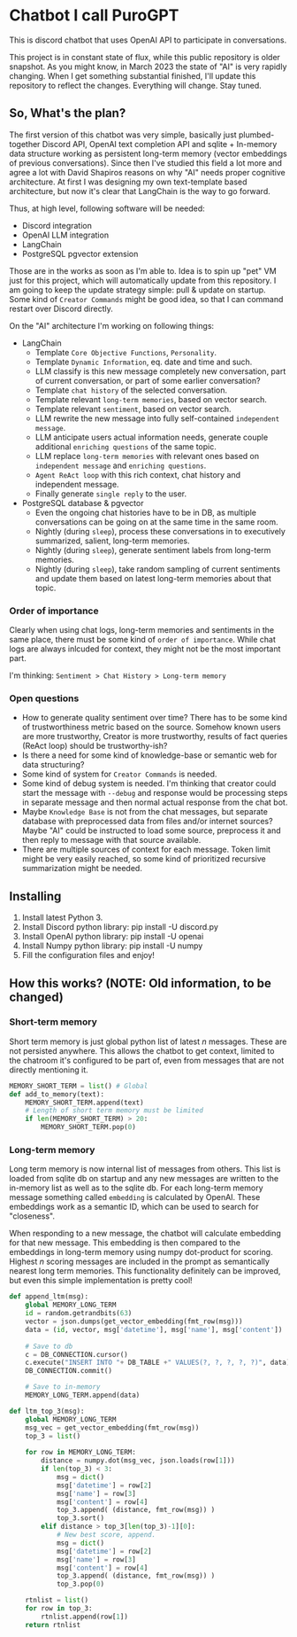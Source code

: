 # Chatbot I call PuroGPT

This is discord chatbot that uses OpenAI API to participate in conversations.

This project is in constant state of flux, while this public repository is older snapshot.
As you might know, in March 2023 the state of "AI" is very rapidly changing.
When I get something substantial finished, I'll update this repository to reflect the changes. Everything will change. Stay tuned.

## So, What's the plan?

The first version of this chatbot was very simple, basically just plumbed-together Discord API, OpenAI text completion API and sqlite + In-memory data structure working as persistent long-term memory (vector embeddings of previous conversations).
Since then I've studied this field a lot more and agree a lot with David Shapiros reasons on why "AI" needs proper cognitive architecture.
At first I was designing my own text-template based architecture, but now it's clear that LangChain is the way to go forward.

Thus, at high level, following software will be needed:

- Discord integration
- OpenAI LLM integration
- LangChain
- PostgreSQL pgvector extension

Those are in the works as soon as I'm able to. Idea is to spin up "pet" VM just for this project, which will automatically update from this repository. I am going to keep the update strategy simple: pull & update on startup. Some kind of ```Creator Commands``` might be good idea, so that I can command restart over Discord directly.

On the "AI" architecture I'm working on following things:

- LangChain
  - Template ```Core Objective Functions```, ```Personality```.
  - Template ```Dynamic Information```, eq. date and time and such.
  - LLM classify is this new message completely new conversation, part of current conversation, or part of some earlier conversation?
  - Template ```chat history``` of the selected conversation.
  - Template relevant ```long-term memories```, based on vector search.
  - Template relevant ```sentiment```, based on vector search.
  - LLM rewrite the new message into fully self-contained ```independent message```.
  - LLM anticipate users actual information needs, generate couple additional ```enriching questions``` of the same topic.
  - LLM replace ```long-term memories``` with relevant ones based on ```independent message``` and ```enriching questions```.
  - ```Agent ReAct loop``` with this rich context, chat history and independent message.
  - Finally generate ```single reply``` to the user.
- PostgreSQL database & pgvector
  - Even the ongoing chat histories have to be in DB, as multiple conversations can be going on at the same time in the same room.
  - Nightly (during ```sleep```), process these conversations in to executively summarized, salient, long-term memories. 
  - Nightly (during ```sleep```), generate sentiment labels from long-term memories.
  - Nightly (during ```sleep```), take random sampling of current sentiments and update them based on latest long-term memories about that topic.
  
### Order of importance

Clearly when using chat logs, long-term memories and sentiments in the same place, there must be some kind of ```order of importance```.
While chat logs are always inlcuded for context, they might not be the most important part.

I'm thinking: ```Sentiment > Chat History > Long-term memory```

### Open questions

- How to generate quality sentiment over time? There has to be some kind of trustworthiness metric based on the source. Somehow known users are more trustworthy, Creator is more trustworthy, results of fact queries (ReAct loop) should be trustworthy-ish?
- Is there a need for some kind of knowledge-base or semantic web for data structuring?
- Some kind of system for ```Creator Commands``` is needed.
- Some kind of debug system is needed. I'm thinking that creator could start the message with ```--debug``` and response would be processing steps in separate message and then normal actual response from the chat bot.
- Maybe ```Knowledge Base``` is not from the chat messages, but separate database with preprocessed data from files and/or internet sources? Maybe "AI" could be instructed to load some source, preprocess it and then reply to message with that source available.
- There are multiple sources of context for each message. Token limit might be very easily reached, so some kind of prioritized recursive summarization might be needed. 


## Installing

1. Install latest Python 3.
2. Install Discord python library: pip install -U discord.py
3. Install OpenAI python library: pip install -U openai
4. Install Numpy python library: pip install -U numpy
5. Fill the configuration files and enjoy!

## How this works? (NOTE: Old information, to be changed)

### Short-term memory

Short term memory is just global python list of latest _n_ messages. These are not persisted anywhere. This allows the chatbot to get context, limited to the chatroom it's configured to be part of, even from messages that are not directly mentioning it.

```python 
MEMORY_SHORT_TERM = list() # Global
def add_to_memory(text):
    MEMORY_SHORT_TERM.append(text)
    # Length of short term memory must be limited
    if len(MEMORY_SHORT_TERM) > 20:
        MEMORY_SHORT_TERM.pop(0)
```

### Long-term memory

Long term memory is now internal list of messages from others. This list is loaded from sqlite db on startup and any new messages are written to the in-memory list as well as to the sqlite db. For each long-term memory message something called ```embedding``` is calculated by OpenAI. These embeddings work as a semantic ID, which can be used to search for "closeness". 

When responding to a new message, the chatbot will calculate embedding for that new message. This embedding is then compared to the embeddings in long-term memory using numpy dot-product for scoring. Highest _n_ scoring messages are included in the prompt as semantically nearest long term memories. This functionality definitely can be improved, but even this simple implementation is pretty cool!

```python
def append_ltm(msg):
    global MEMORY_LONG_TERM
    id = random.getrandbits(63)
    vector = json.dumps(get_vector_embedding(fmt_row(msg)))
    data = (id, vector, msg['datetime'], msg['name'], msg['content'])
    
    # Save to db
    c = DB_CONNECTION.cursor()
    c.execute("INSERT INTO "+ DB_TABLE +" VALUES(?, ?, ?, ?, ?)", data)
    DB_CONNECTION.commit()

    # Save to in-memory
    MEMORY_LONG_TERM.append(data)
```

```python
def ltm_top_3(msg):
    global MEMORY_LONG_TERM
    msg_vec = get_vector_embedding(fmt_row(msg))
    top_3 = list()
    
    for row in MEMORY_LONG_TERM:
        distance = numpy.dot(msg_vec, json.loads(row[1]))
        if len(top_3) < 3:
            msg = dict()
            msg['datetime'] = row[2]
            msg['name'] = row[3]
            msg['content'] = row[4]
            top_3.append( (distance, fmt_row(msg)) )
            top_3.sort()
        elif distance > top_3[len(top_3)-1][0]:
            # New best score, append.
            msg = dict()
            msg['datetime'] = row[2]
            msg['name'] = row[3]
            msg['content'] = row[4]
            top_3.append( (distance, fmt_row(msg)) )
            top_3.pop(0)

    rtnlist = list()
    for row in top_3:
        rtnlist.append(row[1])
    return rtnlist
```

